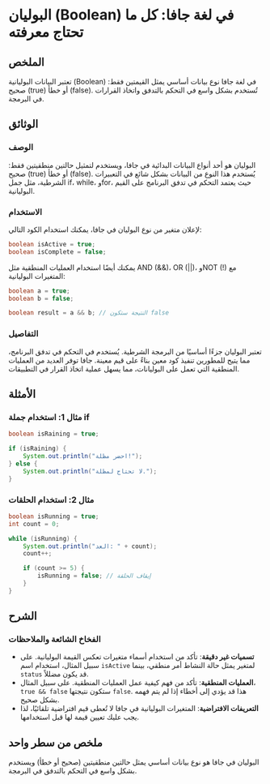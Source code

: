 <!--
Meta Description: # البوليان (Boolean) في لغة جافا: كل ما تحتاج معرفته ## الملخص تعتبر البيانات البوليانية (Boolean) في لغة جافا نوع بيانات أساسي يمثل القيمتين فقط: صحي...
Meta Keywords: boolean, false, جافا, true, استخدام
-->

# البوليان (Boolean) في لغة جافا: كل ما تحتاج معرفته

## الملخص
تعتبر البيانات البوليانية (Boolean) في لغة جافا نوع بيانات أساسي يمثل القيمتين فقط: صحيح (true) أو خطأ (false). تُستخدم بشكل واسع في التحكم بالتدفق واتخاذ القرارات في البرمجة.

## الوثائق
### الوصف
البوليان هو أحد أنواع البيانات البدائية في جافا، ويستخدم لتمثيل حالتين منطقيتين فقط: صحيح (true) أو خطأ (false). يُستخدم هذا النوع من البيانات بشكل شائع في التعبيرات الشرطية، مثل جمل if، while، وfor، حيث يعتمد التحكم في تدفق البرنامج على القيم البوليانية.

### الاستخدام
لإعلان متغير من نوع البوليان في جافا، يمكنك استخدام الكود التالي:

```java
boolean isActive = true;
boolean isComplete = false;
```

يمكنك أيضًا استخدام العمليات المنطقية مثل AND (&&)، OR (||)، وNOT (!) مع المتغيرات البوليانية:

```java
boolean a = true;
boolean b = false;

boolean result = a && b; // النتيجة ستكون false
```

### التفاصيل
تعتبر البوليان جزءًا أساسيًا من البرمجة الشرطية. يُستخدم في التحكم في تدفق البرنامج، مما يتيح للمطورين تنفيذ كود معين بناءً على قيم معينة. جافا توفر العديد من العمليات المنطقية التي تعمل على البوليانات، مما يسهل عملية اتخاذ القرار في التطبيقات.

## الأمثلة
### مثال 1: استخدام جملة if
```java
boolean isRaining = true;

if (isRaining) {
    System.out.println("احضر مظلة!");
} else {
    System.out.println("لا تحتاج لمظلة.");
}
```

### مثال 2: استخدام الحلقات
```java
boolean isRunning = true;
int count = 0;

while (isRunning) {
    System.out.println("العد: " + count);
    count++;

    if (count >= 5) {
        isRunning = false; // إيقاف الحلقة
    }
}
```

## الشرح
### الفخاخ الشائعة والملاحظات
- **تسميات غير دقيقة**: تأكد من استخدام أسماء متغيرات تعكس القيمة البوليانية. على سبيل المثال، استخدام اسم `isActive` لمتغير يمثل حالة النشاط أمر منطقي، بينما `status` قد يكون مضللاً.
- **العمليات المنطقية**: تأكد من فهم كيفية عمل العمليات المنطقية. على سبيل المثال، `true && false` ستكون نتيجتها `false`. هذا قد يؤدي إلى أخطاء إذا لم يتم فهمه بشكل صحيح.
- **التعريفات الافتراضية**: المتغيرات البوليانية في جافا لا تُعطى قيم افتراضية تلقائيًا، لذا يجب عليك تعيين قيمة لها قبل استخدامها.

## ملخص من سطر واحد
البوليان في جافا هو نوع بيانات أساسي يمثل حالتين منطقيتين (صحيح أو خطأ) ويستخدم بشكل واسع في التحكم بالتدفق في البرمجة.